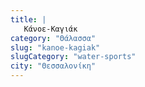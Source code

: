 ```yaml
---
title: |
   Κάνοε-Καγιάκ
category: "Θάλασσα"
slug: "kanoe-kagiak"
slugCategory: "water-sports"
city: "Θεσσαλονίκη"
---
```


